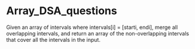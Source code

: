 # Array_DSA_questions
Given an array of intervals where intervals[i] = [starti, endi], merge all overlapping intervals, and return an array of the non-overlapping intervals that cover all the intervals in the input.

 
